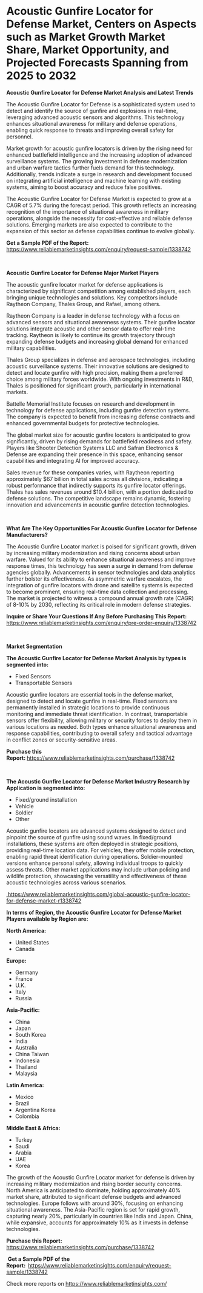<p><h1>Acoustic Gunfire Locator for Defense Market, Centers on Aspects such as Market Growth Market Share, Market Opportunity, and Projected Forecasts Spanning from 2025 to 2032</h1></p><p><strong>Acoustic Gunfire Locator for Defense Market Analysis and Latest Trends</strong></p>
<p><p>The Acoustic Gunfire Locator for Defense is a sophisticated system used to detect and identify the source of gunfire and explosions in real-time, leveraging advanced acoustic sensors and algorithms. This technology enhances situational awareness for military and defense operations, enabling quick response to threats and improving overall safety for personnel. </p><p>Market growth for acoustic gunfire locators is driven by the rising need for enhanced battlefield intelligence and the increasing adoption of advanced surveillance systems. The growing investment in defense modernization and urban warfare tactics further fuels demand for this technology. Additionally, trends indicate a surge in research and development focused on integrating artificial intelligence and machine learning with existing systems, aiming to boost accuracy and reduce false positives.</p><p>The Acoustic Gunfire Locator for Defense Market is expected to grow at a CAGR of 5.7% during the forecast period. This growth reflects an increasing recognition of the importance of situational awareness in military operations, alongside the necessity for cost-effective and reliable defense solutions. Emerging markets are also expected to contribute to the expansion of this sector as defense capabilities continue to evolve globally.</p></p>
<p><strong>Get a Sample PDF of the Report:&nbsp;</strong> <a href="https://www.reliablemarketinsights.com/enquiry/request-sample/1338742?utm_campaign=2010&utm_medium=2&utm_source=Github&utm_content=ia&utm_term=08012025&utm_id=acoustic-gunfire-locator-for-defense">https://www.reliablemarketinsights.com/enquiry/request-sample/1338742</a></p>
<p>&nbsp;</p>
<p><strong>Acoustic Gunfire Locator for Defense Major Market Players</strong></p>
<p><p>The acoustic gunfire locator market for defense applications is characterized by significant competition among established players, each bringing unique technologies and solutions. Key competitors include Raytheon Company, Thales Group, and Rafael, among others.</p><p>Raytheon Company is a leader in defense technology with a focus on advanced sensors and situational awareness systems. Their gunfire locator solutions integrate acoustic and other sensor data to offer real-time tracking. Raytheon is likely to continue its growth trajectory through expanding defense budgets and increasing global demand for enhanced military capabilities.</p><p>Thales Group specializes in defense and aerospace technologies, including acoustic surveillance systems. Their innovative solutions are designed to detect and locate gunfire with high precision, making them a preferred choice among military forces worldwide. With ongoing investments in R&D, Thales is positioned for significant growth, particularly in international markets.</p><p>Battelle Memorial Institute focuses on research and development in technology for defense applications, including gunfire detection systems. The company is expected to benefit from increasing defense contracts and enhanced governmental budgets for protective technologies.</p><p>The global market size for acoustic gunfire locators is anticipated to grow significantly, driven by rising demands for battlefield readiness and safety. Players like Shooter Detection Systems LLC and Safran Electronics & Defense are expanding their presence in this space, enhancing sensor capabilities and integrating AI for improved accuracy.</p><p>Sales revenue for these companies varies, with Raytheon reporting approximately $67 billion in total sales across all divisions, indicating a robust performance that indirectly supports its gunfire locator offerings. Thales has sales revenues around $10.4 billion, with a portion dedicated to defense solutions. The competitive landscape remains dynamic, fostering innovation and advancements in acoustic gunfire detection technologies.</p></p>
<p>&nbsp;</p>
<p><strong>What Are The Key Opportunities For Acoustic Gunfire Locator for Defense Manufacturers?</strong></p>
<p><p>The Acoustic Gunfire Locator market is poised for significant growth, driven by increasing military modernization and rising concerns about urban warfare. Valued for its ability to enhance situational awareness and improve response times, this technology has seen a surge in demand from defense agencies globally. Advancements in sensor technologies and data analytics further bolster its effectiveness. As asymmetric warfare escalates, the integration of gunfire locators with drone and satellite systems is expected to become prominent, ensuring real-time data collection and processing. The market is projected to witness a compound annual growth rate (CAGR) of 8-10% by 2030, reflecting its critical role in modern defense strategies.</p></p>
<p><strong>Inquire or Share Your Questions If Any Before Purchasing This Report:</strong> <a href="https://www.reliablemarketinsights.com/enquiry/pre-order-enquiry/1338742?utm_campaign=2010&utm_medium=2&utm_source=Github&utm_content=ia&utm_term=08012025&utm_id=acoustic-gunfire-locator-for-defense">https://www.reliablemarketinsights.com/enquiry/pre-order-enquiry/1338742</a></p>
<p>&nbsp;</p>
<p><strong>Market Segmentation</strong></p>
<p><strong>The Acoustic Gunfire Locator for Defense Market Analysis by types is segmented into:</strong></p>
<p><ul><li>Fixed Sensors</li><li>Transportable Sensors</li></ul></p>
<p><p>Acoustic gunfire locators are essential tools in the defense market, designed to detect and locate gunfire in real-time. Fixed sensors are permanently installed in strategic locations to provide continuous monitoring and immediate threat identification. In contrast, transportable sensors offer flexibility, allowing military or security forces to deploy them in various locations as needed. Both types enhance situational awareness and response capabilities, contributing to overall safety and tactical advantage in conflict zones or security-sensitive areas.</p></p>
<p><strong>Purchase this Report:&nbsp;</strong><a href="https://www.reliablemarketinsights.com/purchase/1338742?utm_campaign=2010&utm_medium=2&utm_source=Github&utm_content=ia&utm_term=08012025&utm_id=acoustic-gunfire-locator-for-defense">https://www.reliablemarketinsights.com/purchase/1338742</a></p>
<p>&nbsp;</p>
<p><strong>The Acoustic Gunfire Locator for Defense Market Industry Research by Application is segmented into:</strong></p>
<p><ul><li>Fixed/ground installation</li><li>Vehicle</li><li>Soldier</li><li>Other</li></ul></p>
<p><p>Acoustic gunfire locators are advanced systems designed to detect and pinpoint the source of gunfire using sound waves. In fixed/ground installations, these systems are often deployed in strategic positions, providing real-time location data. For vehicles, they offer mobile protection, enabling rapid threat identification during operations. Soldier-mounted versions enhance personal safety, allowing individual troops to quickly assess threats. Other market applications may include urban policing and wildlife protection, showcasing the versatility and effectiveness of these acoustic technologies across various scenarios.</p></p>
<p><a href="https://www.reliablemarketinsights.com/global-acoustic-gunfire-locator-for-defense-market-r1338742?utm_campaign=2010&utm_medium=2&utm_source=Github&utm_content=ia&utm_term=08012025&utm_id=acoustic-gunfire-locator-for-defense">&nbsp;https://www.reliablemarketinsights.com/global-acoustic-gunfire-locator-for-defense-market-r1338742</a></p>
<p><strong>In terms of Region, the Acoustic Gunfire Locator for Defense Market Players available by Region are:</strong></p>
<p>
    <p> <strong> North America: </strong>
        <ul>
            <li>United States</li>
            <li>Canada</li>
        </ul>
        </p> 
    <p> <strong> Europe: </strong>
        <ul>
            <li>Germany</li>
            <li>France</li>
            <li>U.K.</li>
            <li>Italy</li>
            <li>Russia</li>
        </ul>
        </p> 
    <p> <strong> Asia-Pacific: </strong>
        <ul>
            <li>China</li>
            <li>Japan</li>
            <li>South Korea</li>
            <li>India</li>
            <li>Australia</li>
            <li>China Taiwan</li>
            <li>Indonesia</li>
            <li>Thailand</li>
            <li>Malaysia</li>
        </ul>
        </p> 
    <p> <strong> Latin America: </strong>
        <ul>
            <li>Mexico</li>
            <li>Brazil</li>
            <li>Argentina Korea</li>
            <li>Colombia</li>
        </ul>
        </p> 
    <p> <strong> Middle East & Africa: </strong>
        <ul>
            <li>Turkey</li>
            <li>Saudi</li>
            <li>Arabia</li>
            <li>UAE</li>
            <li>Korea</li>
        </ul>
    </p>
    </p>
<p><p>The growth of the Acoustic Gunfire Locator market for defense is driven by increasing military modernization and rising border security concerns. North America is anticipated to dominate, holding approximately 40% market share, attributed to significant defense budgets and advanced technologies. Europe follows with around 30%, focusing on enhancing situational awareness. The Asia-Pacific region is set for rapid growth, capturing nearly 20%, particularly in countries like India and Japan. China, while expansive, accounts for approximately 10% as it invests in defense technologies.</p></p>
<p><strong>Purchase this Report: </strong><a href="https://www.reliablemarketinsights.com/purchase/1338742?utm_campaign=2010&utm_medium=2&utm_source=Github&utm_content=ia&utm_term=08012025&utm_id=acoustic-gunfire-locator-for-defense">https://www.reliablemarketinsights.com/purchase/1338742</a></p>
<p>&nbsp;<strong>Get a Sample PDF of the Report:&nbsp;&nbsp;</strong><a href="https://www.reliablemarketinsights.com/enquiry/request-sample/1338742?utm_campaign=2010&utm_medium=2&utm_source=Github&utm_content=ia&utm_term=08012025&utm_id=acoustic-gunfire-locator-for-defense">https://www.reliablemarketinsights.com/enquiry/request-sample/1338742</a></p>
<p><strong></strong></p>
<p>Check more reports on <a href="https://www.reliablemarketinsights.com/?utm_campaign=2010&utm_medium=2&utm_source=Github&utm_content=ia&utm_term=08012025&utm_id=acoustic-gunfire-locator-for-defense">https://www.reliablemarketinsights.com/</a></p>